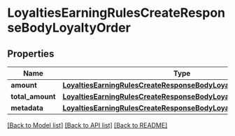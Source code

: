 # LoyaltiesEarningRulesCreateResponseBodyLoyaltyOrder


## Properties
Name | Type | Description | Notes
------------ | ------------- | ------------- | -------------
**amount** | [**LoyaltiesEarningRulesCreateResponseBodyLoyaltyOrderAmount**](LoyaltiesEarningRulesCreateResponseBodyLoyaltyOrderAmount.md) |  | [optional] 
**total_amount** | [**LoyaltiesEarningRulesCreateResponseBodyLoyaltyOrderTotalAmount**](LoyaltiesEarningRulesCreateResponseBodyLoyaltyOrderTotalAmount.md) |  | [optional] 
**metadata** | [**LoyaltiesEarningRulesCreateResponseBodyLoyaltyOrderMetadata**](LoyaltiesEarningRulesCreateResponseBodyLoyaltyOrderMetadata.md) |  | [optional] 

[[Back to Model list]](../README.md#documentation-for-models) [[Back to API list]](../README.md#documentation-for-api-endpoints) [[Back to README]](../README.md)


